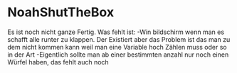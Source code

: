 # NoahShutTheBox

Es ist noch nicht ganze Fertig. Was fehlt ist:
  -Win bildschirm wenn man es schafft alle runter zu klappen. Der Existiert aber das Problem ist das man zu dem nicht kommen kann weil man eine Variable hoch Zählen muss oder so      in der Art
  -Eigentlich sollte man ab einer bestimmten anzahl nur noch einen Würfel haben, das fehlt auch noch
  
  
